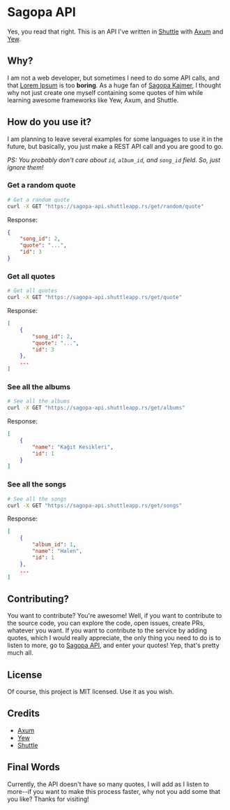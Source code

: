 # Sagopa API

Yes, you read that right. This is an API I've written in [Shuttle](https://www.shuttle.rs/) with [Axum](https://axum.rs/) and [Yew](https://yew.rs/).

## Why?
I am not a web developer, but sometimes I need to do some API calls, and that [Lorem Ipsum](https://www.lipsum.com/) is too **boring**. As a huge fan of [Sagopa Kajmer](https://www.youtube.com/channel/UC-7fJF4x8vV7Ynyp47h-Zow), I thought why not just create one myself containing some quotes of him while learning awesome frameworks like Yew, Axum, and Shuttle.

## How do you use it?
I am planning to leave several examples for some languages to use it in the future, but basically, you just make a REST API call and you are good to go.

_PS: You probably don't care about `id`, `album_id`, and `song_id` field. So, just ignore them!_

### Get a random quote

```bash
# Get a random quote
curl -X GET "https://sagopa-api.shuttleapp.rs/get/random/quote"
```

Response:
```json
{
    "song_id": 2,
    "quote": "...",
    "id": 3
}
```

### Get all quotes

```bash
# Get all quotes
curl -X GET "https://sagopa-api.shuttleapp.rs/get/quote"
```

Response:
```json
[
    {
        "song_id": 2,
        "quote": "...",
        "id": 3
    },
    ...
]
```

### See all the albums

```bash
# See all the albums
curl -X GET "https://sagopa-api.shuttleapp.rs/get/albums"
```

Response:
```json
[
    {
        "name": "Kağıt Kesikleri",
        "id": 1
    }
]
```

### See all the songs

```bash
# See all the songs
curl -X GET "https://sagopa-api.shuttleapp.rs/get/songs"
```

Response:
```json
[
    {
        "album_id": 1,
        "name": "Halen",
        "id": 1
    },
    ...
]
```

## Contributing?

You want to contribute? You're awesome! Well, if you want to contribute to the source code, you can explore the code, open issues, create PRs, whatever you want. If you want to contribute to the service by adding quotes, which I would really appreciate, the only thing you need to do is to listen to more, go to [Sagopa API](https://sagopa-api.shuttleapp.rs/), and enter your quotes! Yep, that's pretty much all.

## License

Of course, this project is MIT licensed. Use it as you wish.

## Credits
- [Axum](https://axum.rs/)
- [Yew](https://yew.rs/)
- [Shuttle](https://www.shuttle.rs/)

## Final Words
Currently, the API doesn't have so many quotes, I will add as I listen to more--if you want to make this process faster, why not you add some that you like? Thanks for visiting!
